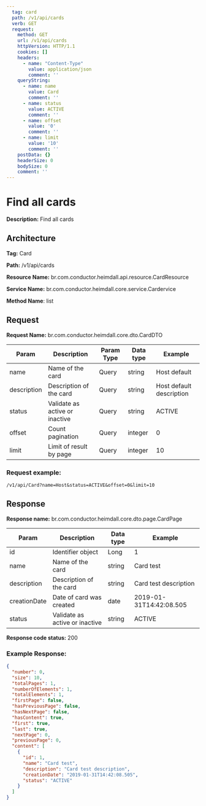 ```yaml
---
  tag: card
  path: /v1/api/cards
  verb: GET
  request:
    method: GET
    url: /v1/api/cards
    httpVersion: HTTP/1.1
    cookies: []
    headers:
      - name: "Content-Type"
        value: application/json
        comment: ''
    queryString:
      - name: name
        value: Card
        comment: ''
      - name: status
        value: ACTIVE
        comment: ''
      - name: offset
        value: '0'
        comment: ''
      - name: limit
        value: '10'
        comment: ''
    postData: {}
    headerSize: 0
    bodySize: 0
    comment: ''
---
```


# Find all cards

**Description:** Find all cards

## Architecture

**Tag:** Card

**Path:** /v1/api/cards

**Resource Name:** br.com.conductor.heimdall.api.resource.CardResource

**Service Name:** br.com.conductor.heimdall.core.service.Cardervice

**Method Name**: list

## Request

<p class="center-paragraph">
  <strong>Request Name:</strong> br.com.conductor.heimdall.core.dto.CardDTO
</p>

|Param | Description | Param Type | Data type | Example |
|---|---|---|---|---|
| name | Name of the card | Query | string | Host default |
| description | Description of the card | Query | string | Host default description |
| status | Validate as active or inactive | Query | string | ACTIVE |
| offset | Count pagination | Query | integer | 0 |
| limit | Limit of result by page | Query | integer | 10 |

### Request example:
```
/v1/api/Card?name=Host&status=ACTIVE&offset=0&limit=10
```

## Response

<p class="center-paragraph">
  <strong>Response name:</strong> br.com.conductor.heimdall.core.dto.page.CardPage
</p>

| Param | Description | Data type | Example |
|---|---|---|---|
| id | Identifier object | Long | 1 |
| name | Name of the card | string | Card test |
| description | Description of the card | string | Card test description |
| creationDate | Date of card was created | date | 2019-01-31T14:42:08.505 |
| status | Validate as active or inactive | string | ACTIVE |

**Response code status:** 200

### Example Response:

```json
{
  "number": 0,
  "size": 10,
  "totalPages": 1,
  "numberOfElements": 1,
  "totalElements": 1,
  "firstPage": false,
  "hasPreviousPage": false,
  "hasNextPage": false,
  "hasContent": true,
  "first": true,
  "last": true,
  "nextPage": 0,
  "previousPage": 0,
  "content": [
    {
      "id": 1,
      "name": "Card test",
      "description": "Card test description",
      "creationDate": "2019-01-31T14:42:08.505",
      "status": "ACTIVE"
    }
  ]
}
```